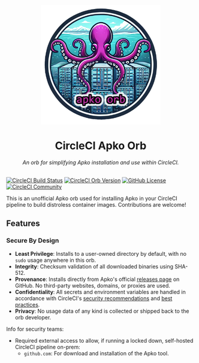 <div align="center">
  <img align="center" width="320" src="assets/logos/apko-orb-logo.png" alt="Apko Orb">
  <h1>CircleCI Apko Orb</h1>
  <i>An orb for simplifying Apko installation and use within CircleCI.</i><br /><br />
</div>

[![CircleCI Build Status](https://circleci.com/gh/juburr/apko-orb.svg?style=shield "CircleCI Build Status")](https://circleci.com/gh/juburr/apko-orb) [![CircleCI Orb Version](https://badges.circleci.com/orbs/juburr/apko-orb.svg)](https://circleci.com/developer/orbs/orb/juburr/apko-orb) [![GitHub License](https://img.shields.io/badge/license-MIT-lightgrey.svg)](https://raw.githubusercontent.com/juburr/apko-orb/master/LICENSE) [![CircleCI Community](https://img.shields.io/badge/community-CircleCI%20Discuss-343434.svg)](https://discuss.circleci.com/c/ecosystem/orbs)

This is an unofficial Apko orb used for installing Apko in your CircleCI pipeline to build distroless container images. Contributions are welcome!

## Features
### **Secure By Design**
- **Least Privilege**: Installs to a user-owned directory by default, with no `sudo` usage anywhere in this orb.
- **Integrity**: Checksum validation of all downloaded binaries using SHA-512.
- **Provenance**: Installs directly from Apko's official [releases page](https://github.com/chainguard-dev/apko/releases/) on GitHub. No third-party websites, domains, or proxies are used.
- **Confidentiality**: All secrets and environment variables are handled in accordance with CircleCI's [security recommendations](https://circleci.com/docs/security-recommendations/) and [best practices](https://circleci.com/docs/orbs-best-practices/).
- **Privacy**: No usage data of any kind is collected or shipped back to the orb developer.

Info for security teams:
- Required external access to allow, if running a locked down, self-hosted CircleCI pipeline on-prem:
  - `github.com`: For download and installation of the Apko tool.
